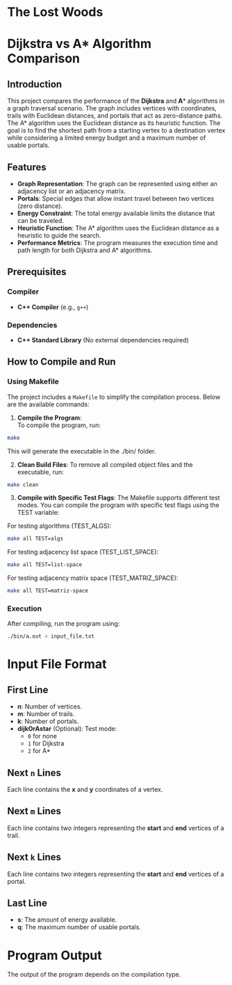 # The Lost Woods

# Dijkstra vs A* Algorithm Comparison

## Introduction

This project compares the performance of the **Dijkstra** and **A*** algorithms in a graph traversal scenario. The graph includes vertices with coordinates, trails with Euclidean distances, and portals that act as zero-distance paths. The A* algorithm uses the Euclidean distance as its heuristic function. The goal is to find the shortest path from a starting vertex to a destination vertex while considering a limited energy budget and a maximum number of usable portals.

## Features

- **Graph Representation**: The graph can be represented using either an adjacency list or an adjacency matrix.
- **Portals**: Special edges that allow instant travel between two vertices (zero distance).
- **Energy Constraint**: The total energy available limits the distance that can be traveled.
- **Heuristic Function**: The A* algorithm uses the Euclidean distance as a heuristic to guide the search.
- **Performance Metrics**: The program measures the execution time and path length for both Dijkstra and A* algorithms.

## Prerequisites

### Compiler
- **C++ Compiler** (e.g., `g++`)

### Dependencies
- **C++ Standard Library** (No external dependencies required)

## How to Compile and Run

### Using Makefile

The project includes a `Makefile` to simplify the compilation process. Below are the available commands:

1. **Compile the Program**:  
To compile the program, run:
```bash
make
```

This will generate the executable in the ./bin/ folder.

2. **Clean Build Files**:
To remove all compiled object files and the executable, run:

```bash
make clean
```

3. **Compile with Specific Test Flags**:
The Makefile supports different test modes. You can compile the program with specific test flags using the TEST variable:

For testing algorithms (TEST_ALGS):
```bash
make all TEST=algs
```

For testing adjacency list space (TEST_LIST_SPACE):
```bash
make all TEST=list-space
```

For testing adjacency matrix space (TEST_MATRIZ_SPACE):
```bash
make all TEST=matriz-space
```

### Execution

After compiling, run the program using:
```bash
./bin/a.out < input_file.txt
```

# Input File Format

## First Line
- **n**: Number of vertices.  
- **m**: Number of trails.  
- **k**: Number of portals.  
- **dijkOrAstar** (Optional): Test mode:  
  - `0` for none  
  - `1` for Dijkstra  
  - `2` for A*  

## Next `n` Lines
Each line contains the **x** and **y** coordinates of a vertex.  

## Next `m` Lines
Each line contains two integers representing the **start** and **end** vertices of a trail.  

## Next `k` Lines
Each line contains two integers representing the **start** and **end** vertices of a portal.  

## Last Line
- **s**: The amount of energy available.  
- **q**: The maximum number of usable portals.  


# Program Output

The output of the program depends on the compilation type.
